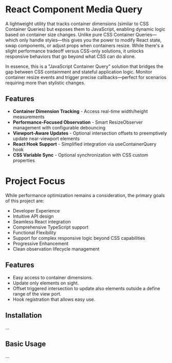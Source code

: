# React Component Media Query

A lightweight utility that tracks container dimensions (similar to CSS Container Queries) but exposes them to JavaScript, enabling dynamic logic based on container size changes. Unlike pure CSS Container Queries—which only handle styles—this gives you the power to modify React state, swap components, or adjust props when containers resize. While there's a slight performance tradeoff versus CSS-only solutions, it unlocks responsive behaviors that go beyond what CSS can do alone.

In essence, this is a "JavaScript Container Query" solution that bridges the gap between CSS containment and stateful application logic. Monitor container resize events and trigger precise callbacks—perfect for scenarios requiring more than stylistic changes.

## Features
* **Container Dimension Tracking** - Access real-time width/height measurements
* **Performance-Focused Observation** - Smart ResizeObserver management with configurable debouncing
* **Viewport-Aware Updates** - Optional intersection offsets to preemptively update near-viewport elements
* **React Hook Support** - Simplified integration via useContainerQuery hook
* **CSS Variable Sync** - Optional synchronization with CSS custom properties

# Project Focus
While performance optimization remains a consideration, the primary goals of this project are:

* Developer Experience
* Intuitive API design
* Seamless React integration
* Comprehensive TypeScript support
* Functional Flexibility
* Support for complex responsive logic beyond CSS capabilities
* Progressive Enhancement
* Clean observation lifecycle management

## Features

* Easy access to container dimensions.
* Update only elements on sight.
* Offset triggered intersection to update also elements outside a define range of the view port.
* Hook registration that allows easy use.

## Installation

...

## Basic Usage

...